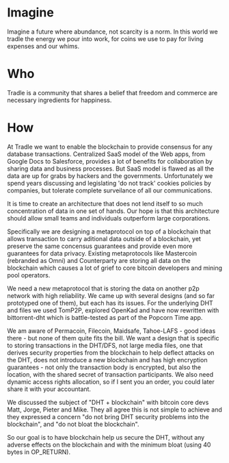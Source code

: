 Imagine
=======

Imagine a future where abundance, not scarcity is a norm. In this world we tradle the energy we pour into work, for coins we use to pay for living expenses and our whims.

Who
===
Tradle is a community that shares a belief that freedom and commerce are necessary ingredients for happiness. 

How
===
At Tradle we want to enable the blockchain to provide consensus for any database transactions. Centralized SaaS model of the Web apps, from Google Docs to Salesforce, provides a lot of benefits for collaboration by sharing data and business processes. But SaaS model is flawed as all the data are up for grabs by hackers and the governments. Unfortunately we spend years discussing and legislating 'do not track' cookies policies by companies, but tolerate complete surveilance of all our communications.

It is time to create an architecture that does not lend itself to so much concentration of data in one set of hands. Our hope is that this architecture should allow small teams and individuals outperform large corporations.

Specifically we are designing a metaprotocol on top of a blockchain that allows transaction to carry aditional data outside of a blockchain, yet preserve the same concensus guarantees and provide even more guarantees for data privacy. Existing metaprotocols like Mastercoin (rebranded as Omni) and Counterparty are storing all data on the blockchain which causes a lot of grief to core bitcoin developers and mining pool operators.

We need a new metaprotocol that is storing the data on another p2p network with high reliability. We came up with several designs (and so far prototyped one of them), but each has its issues. For the underlying DHT and files we used TomP2P, explored OpenKad and have now rewritten with bittorrent-dht which is battle-tested as part of the Popcorn Time app.

We am aware of Permacoin, Filecoin, Maidsafe, Tahoe-LAFS - good ideas there - but none of them quite fits the bill. We want a design that is specific to storing transactions in the DHT/DFS, not large media files, one that derives security properties from the blockchain to help deflect attacks on the DHT, does not introduce a new blockchain and has high encryption guarantees - not only the transaction body is encrypted, but also the location, with the shared secret of transaction participants. We also need dynamic access rights allocation, so if I sent you an order, you could later share it with your accountant.

We discussed the subject of "DHT + blockchain" with bitcoin core devs Matt, Jorge, Pieter and Mike. They all agree this is not simple to achieve and they expressed a concern "do not bring DHT security problems into the blockchain", and "do not bloat the blockchain".

So our goal is to have blockchain help us secure the DHT, without any adverse effects on the blockchain and with the minimum bloat (using 40 bytes in OP_RETURN).

